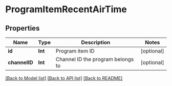 # ProgramItemRecentAirTime

## Properties
Name | Type | Description | Notes
------------ | ------------- | ------------- | -------------
**id** | **Int** | Program item ID | [optional] 
**channelID** | **Int** | Channel ID the program belongs to | [optional] 

[[Back to Model list]](../README.md#documentation-for-models) [[Back to API list]](../README.md#documentation-for-api-endpoints) [[Back to README]](../README.md)


